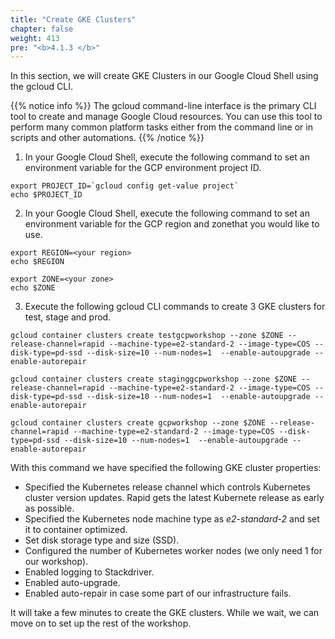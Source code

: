 ```yaml
---
title: "Create GKE Clusters"
chapter: false
weight: 413
pre: "<b>4.1.3 </b>"
---
```


In this section, we will create GKE Clusters in our Google Cloud Shell using the gcloud CLI.

{{% notice info %}}
The gcloud command-line interface is the primary CLI tool to create and manage Google Cloud resources. You can use this tool to perform many common platform tasks either from the command line or in scripts and other automations.
{{% /notice %}}

1. In your Google Cloud Shell, execute the following command to set an environment variable for the GCP environment project ID.

```
export PROJECT_ID=`gcloud config get-value project`
echo $PROJECT_ID
```

2. In your Google Cloud Shell, execute the following command to set an environment variable for the GCP region and zonethat you would like to use.

```
export REGION=<your region>
echo $REGION

export ZONE=<your zone>
echo $ZONE
```

3. Execute the following gcloud CLI commands to create 3 GKE clusters for test, stage and prod.

```
gcloud container clusters create testgcpworkshop --zone $ZONE --release-channel=rapid --machine-type=e2-standard-2 --image-type=COS --disk-type=pd-ssd --disk-size=10 --num-nodes=1  --enable-autoupgrade --enable-autorepair
```

```
gcloud container clusters create staginggcpworkshop --zone $ZONE --release-channel=rapid --machine-type=e2-standard-2 --image-type=COS --disk-type=pd-ssd --disk-size=10 --num-nodes=1  --enable-autoupgrade --enable-autorepair 
```

```
gcloud container clusters create gcpworkshop --zone $ZONE --release-channel=rapid --machine-type=e2-standard-2 --image-type=COS --disk-type=pd-ssd --disk-size=10 --num-nodes=1  --enable-autoupgrade --enable-autorepair 
```

With this command we have specified the following GKE cluster properties: 

- Specified the Kubernetes release channel which controls Kubernetes cluster version updates. Rapid gets the latest Kubernete release as early as possible.
- Specified the Kubernetes node machine type as _e2-standard-2_ and set it to container optimized.
- Set disk storage type and size (SSD).
- Configured the number of Kubernetes worker nodes (we only need 1 for our workshop).
- Enabled logging to Stackdriver.
- Enabled auto-upgrade.
- Enabled auto-repair in case some part of our infrastructure fails.

It will take a few minutes to create the GKE clusters. While we wait, we can move on to set up the rest of the workshop.
